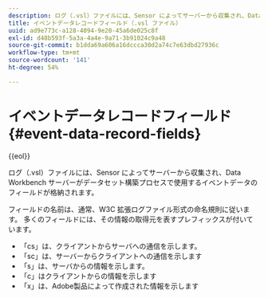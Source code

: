 ```yaml
---
description: ログ（.vsl）ファイルには、Sensor によってサーバーから収集され、Data Workbench サーバーがデータセット構築プロセスで使用するイベントデータのフィールドが格納されます。
title: イベントデータレコードフィールド（.vsl ファイル）
uuid: ad9e773c-a128-4094-9e20-45a6de025c8f
exl-id: d48b593f-5a3a-4a4e-9a71-3b91024c9a48
source-git-commit: b1dda69a606a16dccca30d2a74c7e63dbd27936c
workflow-type: tm+mt
source-wordcount: '141'
ht-degree: 54%

---
```


# イベントデータレコードフィールド{#event-data-record-fields}

{{eol}}

ログ（.vsl）ファイルには、Sensor によってサーバーから収集され、Data Workbench サーバーがデータセット構築プロセスで使用するイベントデータのフィールドが格納されます。

フィールドの名前は、通常、W3C 拡張ログファイル形式の命名規則に従います。 多くのフィールドには、その情報の取得元を表すプレフィックスが付いています。

* 「cs」は、クライアントからサーバへの通信を示します。
* 「sc」は、サーバーからクライアントへの通信を示します
* 「s」は、サーバからの情報を示します。
* 「c」はクライアントからの情報を示します
* 「x」は、Adobe製品によって作成された情報を示します
